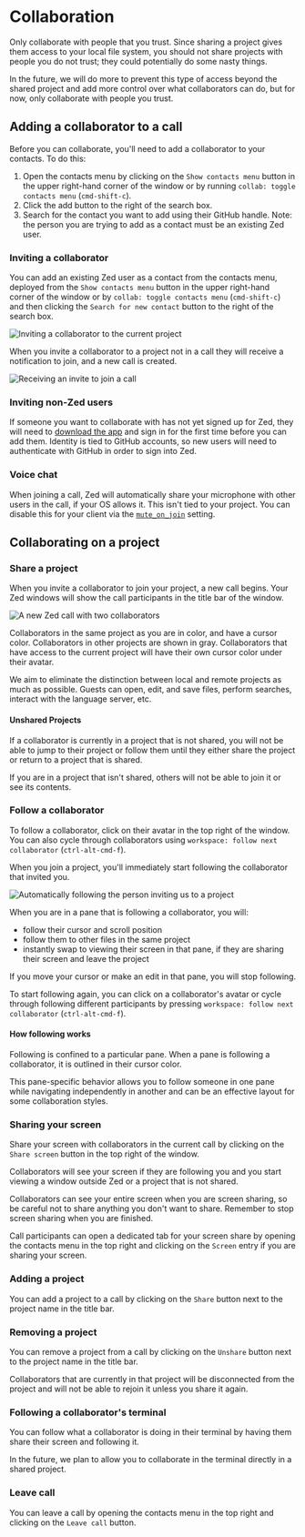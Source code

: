 # Collaboration

Only collaborate with people that you trust. Since sharing a project gives them access to your local file system, you should not share projects with people you do not trust; they could potentially do some nasty things.

In the future, we will do more to prevent this type of access beyond the shared project and add more control over what collaborators can do, but for now, only collaborate with people you trust.

## Adding a collaborator to a call

Before you can collaborate, you'll need to add a collaborator to your contacts. To do this:

1. Open the contacts menu by clicking on the `Show contacts menu` button in the upper right-hand corner of the window or by running `collab: toggle contacts menu` (`cmd-shift-c`).
2. Click the add button to the right of the search box.
3. Search for the contact you want to add using their GitHub handle. Note: the person you are trying to add as a contact must be an existing Zed user.

### Inviting a collaborator

You can add an existing Zed user as a contact from the contacts menu, deployed from the `Show contacts menu` button in the upper right-hand corner of the window or by `collab: toggle contacts menu` (`cmd-shift-c`) and then clicking the `Search for new contact` button to the right of the search box.

![Inviting a collaborator to the current project](https://zed.dev/img/collaboration/add-a-collaborator.png)

When you invite a collaborator to a project not in a call they will receive a notification to join, and a new call is created.

![Receiving an invite to join a call](https://zed.dev/img/collaboration/receiving-an-invite.jpg)

### Inviting non-Zed users

If someone you want to collaborate with has not yet signed up for Zed, they will need to [download the app](https://zed.dev/download) and sign in for the first time before you can add them. Identity is tied to GitHub accounts, so new users will need to authenticate with GitHub in order to sign into Zed.

### Voice chat

When joining a call, Zed will automatically share your microphone with other users in the call, if your OS allows it. This isn't tied to your project. You can disable this for your client via the [`mute_on_join`](./configuring-zed.md#calls) setting.

## Collaborating on a project

### Share a project

When you invite a collaborator to join your project, a new call begins. Your Zed windows will show the call participants in the title bar of the window.

![A new Zed call with two collaborators](https://zed.dev/img/collaboration/new-call.png)

Collaborators in the same project as you are in color, and have a cursor color. Collaborators in other projects are shown in gray. Collaborators that have access to the current project will have their own cursor color under their avatar.

We aim to eliminate the distinction between local and remote projects as much as possible. Guests can open, edit, and save files, perform searches, interact with the language server, etc.

#### Unshared Projects

If a collaborator is currently in a project that is not shared, you will not be able to jump to their project or follow them until they either share the project or return to a project that is shared.

If you are in a project that isn't shared, others will not be able to join it or see its contents.

### Follow a collaborator

To follow a collaborator, click on their avatar in the top right of the window. You can also cycle through collaborators using `workspace: follow next collaborator` (`ctrl-alt-cmd-f`).

When you join a project, you'll immediately start following the collaborator that invited you.

![Automatically following the person inviting us to a project](https://zed.dev/img/collaboration/joining-a-call.png)

When you are in a pane that is following a collaborator, you will:

- follow their cursor and scroll position
- follow them to other files in the same project
- instantly swap to viewing their screen in that pane, if they are sharing their screen and leave the project

If you move your cursor or make an edit in that pane, you will stop following.

To start following again, you can click on a collaborator's avatar or cycle through following different participants by pressing `workspace: follow next collaborator` (`ctrl-alt-cmd-f`).

#### How following works

Following is confined to a particular pane. When a pane is following a collaborator, it is outlined in their cursor color.

This pane-specific behavior allows you to follow someone in one pane while navigating independently in another and can be an effective layout for some collaboration styles.

### Sharing your screen

Share your screen with collaborators in the current call by clicking on the `Share screen` button in the top right of the window.

Collaborators will see your screen if they are following you and you start viewing a window outside Zed or a project that is not shared.

Collaborators can see your entire screen when you are screen sharing, so be careful not to share anything you don't want to share. Remember to stop screen sharing when you are finished.

Call participants can open a dedicated tab for your screen share by opening the contacts menu in the top right and clicking on the `Screen` entry if you are sharing your screen.

### Adding a project

You can add a project to a call by clicking on the `Share` button next to the project name in the title bar.

### Removing a project

You can remove a project from a call by clicking on the `Unshare` button next to the project name in the title bar.

Collaborators that are currently in that project will be disconnected from the project and will not be able to rejoin it unless you share it again.

### Following a collaborator's terminal

You can follow what a collaborator is doing in their terminal by having them share their screen and following it.

In the future, we plan to allow you to collaborate in the terminal directly in a shared project.

### Leave call

You can leave a call by opening the contacts menu in the top right and clicking on the `Leave call` button.
